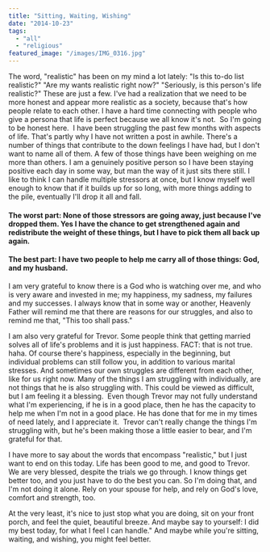 ```yaml
---
title: "Sitting, Waiting, Wishing"
date: "2014-10-23"
tags:
  - "all"
  - "religious"
featured_image: "/images/IMG_0316.jpg"
---
```


The word, "realistic" has been on my mind a lot lately: "Is this to-do list realistic?" "Are my wants realistic right now?" "Seriously, is this person's life realistic?" These are just a few. I've had a realization that we need to be more honest and appear more realistic as a society, because that's how people relate to each other. I have a hard time connecting with people who give a persona that life is perfect because we all know it's not.  So I'm going to be honest here.  I have been struggling the past few months with aspects of life. That's partly why I have not written a post in awhile. There's a number of things that contribute to the down feelings I have had, but I don't want to name all of them. A few of those things have been weighing on me more than others. I am a genuinely positive person so I have been staying positive each day in some way, but man the way of it just sits there still. I like to think I can handle multiple stressors at once, but I know myself well enough to know that if it builds up for so long, with more things adding to the pile, eventually I'll drop it all and fall.

#### The worst part: None of those stressors are going away, just because I've dropped them. Yes I have the chance to get strengthened again and redistribute the weight of these things, but I have to pick them all back up again.

#### The best part: I have two people to help me carry all of those things: God, and my husband.

I am very grateful to know there is a God who is watching over me, and who is very aware and invested in me; my happiness, my sadness, my failures and my successes. I always know that in some way or another, Heavenly Father will remind me that there are reasons for our struggles, and also to remind me that, "This too shall pass."

I am also very grateful for Trevor. Some people think that getting married solves all of life's problems and it is just happiness. FACT: that is not true. haha. Of course there's happiness, especially in the beginning, but individual problems can still follow you, in addition to various marital stresses. And sometimes our own struggles are different from each other, like for us right now. Many of the things I am struggling with individually, are not things that he is also struggling with. This could be viewed as difficult, but I am feeling it a blessing.  Even though Trevor may not fully understand what I'm experiencing, if he is in a good place, then he has the capacity to help me when I'm not in a good place. He has done that for me in my times of need lately, and I appreciate it.  Trevor can't really change the things I'm struggling with, but he's been making those a little easier to bear, and I'm grateful for that.

I have more to say about the words that encompass "realistic," but I just want to end on this today. Life has been good to me, and good to Trevor. We are very blessed, despite the trials we go through. I know things get better too, and you just have to do the best you can. So I'm doing that, and I'm not doing it alone. Rely on your spouse for help, and rely on God's love, comfort and strength, too.

At the very least, it's nice to just stop what you are doing, sit on your front porch, and feel the quiet, beautiful breeze. And maybe say to yourself: I did my best today, for what I feel I can handle." And maybe while you're sitting, waiting, and wishing, you might feel better.
